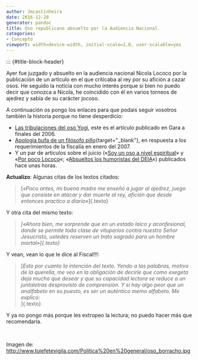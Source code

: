 ```yaml
---
author: Jmcastinheira
date: 2016-12-28
generator: pandoc
title: Oso republicano absuelto por la Audiencia Nacional.
categories:
- Concepto
viewport: width=device-width, initial-scale=1.0, user-scalable=yes
---
```


::: {#title-block-header}

<div>

Ayer fue juzgado y absuelto en la audiencia nacional Nicola Lococo por
la publicación de un artículo en el que criticaba al rey por su afición
a cazar osos. He seguido la noticia con mucho interés porque si bien no
puedo decir que conozca a Nicola, he coincidido con él en varios torneos
de ajedrez y sabía de su carácter jocoso.



<div>

A continuación os pongo los enlaces para que podais seguir vosotros
también la historia porque no tiene desperdicio:



<div>



-   [Las tribulaciones del oso
    Yogi](http://www.gara.net/idatzia/20061102/art187080.php), este es
    el artículo publicado en Gara a finales del 2006.
-   [Apología bufa de un filósofo
    pillo](http://www.deia.com/es/impresa/2007/01/20/bizkaia/iritzia/329001.php "Apología bufa de un filósofo pillo"){target="_blank"},
    en respuesta a los requerimientos de la fiscalía en enero del 2007.
-   Y un par de artículos sobre el juicio («[Soy un oso a nivel
    espiritual](http://www.deia.com/es/impresa/2008/12/18/bizkaia/gizartea/523585.php)»
    y «[Por poco
    Lococo](http://www.deia.com/es/impresa/2008/12/18/bizkaia/gizartea/523547.php)«;
    «[Absueltos los humoristas del
    DEIA](http://www.deia.com/es/impresa/2008/12/18/bizkaia/gizartea/523603.php)«)
    publicados hace unas horas.

**Actualizo**: Algunas citas de los textos citados:

> [*«Poco antes, mi buena madre me enseñó a jugar al ajedrez, juego que
> consiste en atacar y dar muerte al rey, afición que desde entonces
> practico a diario»*]{.texto}

Y otra cita del mismo texto:

> *[«Ahora bien, me sorprende que en un estado laico y aconfesional,
> donde se permite toda clase de vituperios contra nuestro Señor
> Jesucristo, ustedes reserven un trato sagrado para un hombre
> mortal»]{.texto}*

Y vean, vean lo que le dice al Fiscal!!!:

> [*Esto por cuanto la intención del texto. Yendo a las palabras, motivo
> de la querella, me veo en la obligación de decirle que como exegeta
> deja mucho que desear y que su capacidad lectora se reduce a un
> juntaletras desprovisto de comprensión. Y si hay algo peor que un
> analfabeto en su puesto, es ser un auténtico memo alfabeto. Me
> explico:*\
> ]{.texto}

Y ya no pongo más porque les extropeo la lectura; no puedo hacer más que
recomendarla.

 

Imagen de:
<http://www.tujefetevigila.com/Politica%20en%20general/oso_borracho.jpg>
